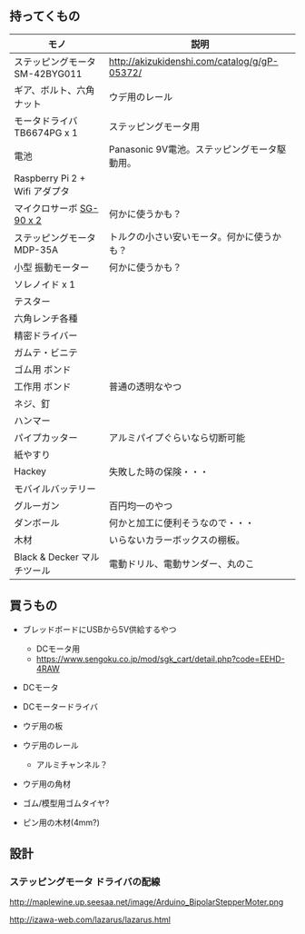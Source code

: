 
## 持ってくもの
|モノ                          |     説明             |
|-----------------------------|----------------------|
| ステッピングモータ SM-42BYG011 | http://akizukidenshi.com/catalog/g/gP-05372/ |
| ギア、ボルト、六角ナット        | ウデ用のレール |
| モータドライバ TB6674PG x 1   | ステッピングモータ用 |
| 電池                        | Panasonic 9V電池。ステッピングモータ駆動用。|
| Raspberry Pi 2 + Wifi アダプタ | |
| マイクロサーボ [SG-90 x 2](http://akizukidenshi.com/catalog/g/gM-08761/) | 何かに使うかも？ |
| ステッピングモータ MDP-35A     | トルクの小さい安いモータ。何かに使うかも？ |
| 小型 振動モーター              | 何かに使うかも？  |
| ソレノイド x 1                | |
| テスター                     | |
| 六角レンチ各種                | |
| 精密ドライバー                | |
| ガムテ・ビニテ                | |
| ゴム用 ボンド                 | |
| 工作用 ボンド                 | 普通の透明なやつ |
| ネジ、釘                     | |
| ハンマー                     | |
| パイプカッター                | アルミパイプぐらいなら切断可能 |
| 紙やすり                     | |
| Hackey                     | 失敗した時の保険・・・ |
| モバイルバッテリー            | |
| グルーガン                   | 百円均一のやつ |
| ダンボール | 何かと加工に便利そうなので・・・ |
| 木材                        | いらないカラーボックスの棚板。 |
| Black & Decker マルチツール   | 電動ドリル、電動サンダー、丸のこ | 

## 買うもの
* ブレッドボードにUSBから5V供給するやつ
  * DCモータ用
  * https://www.sengoku.co.jp/mod/sgk_cart/detail.php?code=EEHD-4RAW
* DCモータ
* DCモータードライバ

* ウデ用の板
* ウデ用のレール
  * アルミチャンネル？
* ウデ用の角材
* ゴム/模型用ゴムタイヤ?
* ピン用の木材(4mm?)

## 設計
### ステッピングモータ ドライバの配線
http://maplewine.up.seesaa.net/image/Arduino_BipolarStepperMoter.png

http://izawa-web.com/lazarus/lazarus.html
